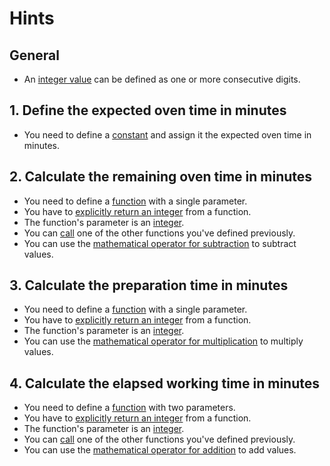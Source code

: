 # Hints

## General

- An [integer value][integers] can be defined as one or more consecutive digits.

## 1. Define the expected oven time in minutes

- You need to define a [constant][constants] and assign it the expected oven time in minutes.

## 2. Calculate the remaining oven time in minutes

- You need to define a [function][functions] with a single parameter.
- You have to [explicitly return an integer][return] from a function.
- The function's parameter is an [integer][integers].
- You can [call][calls] one of the other functions you've defined previously.
- You can use the [mathematical operator for subtraction][operators] to subtract values.

## 3. Calculate the preparation time in minutes

- You need to define a [function][functions] with a single parameter.
- You have to [explicitly return an integer][return] from a function.
- The function's parameter is an [integer][integers].
- You can use the [mathematical operator for multiplication][operators] to multiply values.

## 4. Calculate the elapsed working time in minutes

- You need to define a [function][functions] with two parameters.
- You have to [explicitly return an integer][return] from a function.
- The function's parameter is an [integer][integers].
- You can [call][calls] one of the other functions you've defined previously.
- You can use the [mathematical operator for addition][operators] to add values.

[functions]: https://tour.golang.org/basics/4
[return]: https://golang.org/ref/spec#Return_statements
[operators]: https://golang.org/ref/spec#Operators
[integers]: https://golang.org/ref/spec#Integer_literals
[calls]: https://golang.org/ref/spec#Calls
[constants]: https://tour.golang.org/basics/15